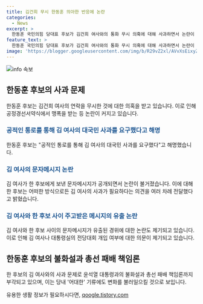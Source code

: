 ```yaml
---
title: 김건희 무시 한동훈 의아한 반응에 논란
categories:
  - News
excerpt: >
  한동훈 국민의힘 당대표 후보가 김건희 여사와의 통화 무시 의혹에 대해 사과하면서 논란이 일고 있음. 여권 관계자는 통화와 문자 메시지를 거부한 사실을 공개하며 논란을 확산. 또한 이에 따라 윤석열 대통령과의 불화설과 총선 패배 책임론까지 부각되고 있음. 한 후보는 사과 의견을 전달한 측면을 강조하지만, 이에 대한 의문과 여당과의 관련성에 대한 논란이 이어지고 있음.
feature_text: >
  한동훈 국민의힘 당대표 후보가 김건희 여사와의 통화 무시 의혹에 대해 사과하면서 논란이 일고 있음. 여권 관계자는 통화와 문자 메시지를 거부한 사실을 공개하며 논란을 확산. 또한 이에 따라 윤석열 대통령과의 불화설과 총선 패배 책임론까지 부각되고 있음. 한 후보는 사과 의견을 전달한 측면을 강조하지만, 이에 대한 의문과 여당과의 관련성에 대한 논란이 이어지고 있음.
image: 'https://blogger.googleusercontent.com/img/b/R29vZ2xl/AVvXsEixyZcFfHzMRdzZMjFBmAUKJYCLCGyLL1o632UiGVXcaFdKo_bkvkuCioo0uUKlGfBVcT3P84aROyZIXSBEx3Aw5nCQ3pTgDom1WDC4m8eifvWiAmWEEVb4x6G_l8C0QH225ldMjyaFvpxGEBGNO37VmDTDMHGhJPq73UglMfDca1-0aw/s1600/blogspot.png'
---
```


<p><img src="https://blogger.googleusercontent.com/img/b/R29vZ2xl/AVvXsEixyZcFfHzMRdzZMjFBmAUKJYCLCGyLL1o632UiGVXcaFdKo_bkvkuCioo0uUKlGfBVcT3P84aROyZIXSBEx3Aw5nCQ3pTgDom1WDC4m8eifvWiAmWEEVb4x6G_l8C0QH225ldMjyaFvpxGEBGNO37VmDTDMHGhJPq73UglMfDca1-0aw/s1600/blogspot.png" alt="info 속보" /></p>

<h2 data-ke-size="size26">한동훈 후보의 사과 문제</h2>

<p data-ke-size="size16">한동훈 후보는 김건희 여사의 연락을 무시한 것에 대한 의혹을 받고 있습니다. 이로 인해 공정경선서약식에서 맹폭을 받는 등 논란이 커지고 있습니다.</p>

<h3><b><span style="color: #1a5490;">공적인 통로를 통해 김 여사의 대국민 사과를 요구했다고 해명</span></b></h3>

<p data-ke-size="size16">한동훈 후보는 "공적인 통로를 통해 김 여사의 대국민 사과를 요구했다"고 해명했습니다.</p>

<h3><b><span style="color: #1a5490;">김 여사의 문자메시지 논란</span></b></h3>

<p data-ke-size="size16">김 여사가 한 후보에게 보낸 문자메시지가 공개되면서 논란이 불거졌습니다. 이에 대해 한 후보는 어떠한 방식으로든 김 여사의 사과가 필요하다는 의견을 여러 차례 전달했다고 밝혔습니다.</p>

<h3><b><span style="color: #1a5490;">김 여사와 한 후보 사이 주고받은 메시지의 유출 논란</span></b></h3>

<p data-ke-size="size16">김 여사와 한 후보 사이의 문자메시지가 유출된 경위에 대한 논란도 제기되고 있습니다. 이로 인해 김 여사나 대통령실의 전당대회 개입 여부에 대한 의문이 제기되고 있습니다.</p>

<h2 data-ke-size="size26">한동훈 후보의 불화설과 총선 패배 책임론</h2>

<p data-ke-size="size16">한 후보의 김 여사와의 사과 문제로 윤석열 대통령과의 불화설과 총선 패배 책임론까지 부각되고 있으며, 이는 당내 '어대한' 기류에도 변화를 불러일으킬 것으로 보입니다.</p>
유용한 생활 정보가 필요하시다면, <a href="https://qoogle.tistory.com" rel="dofollow">qoogle.tistory.com</a>


